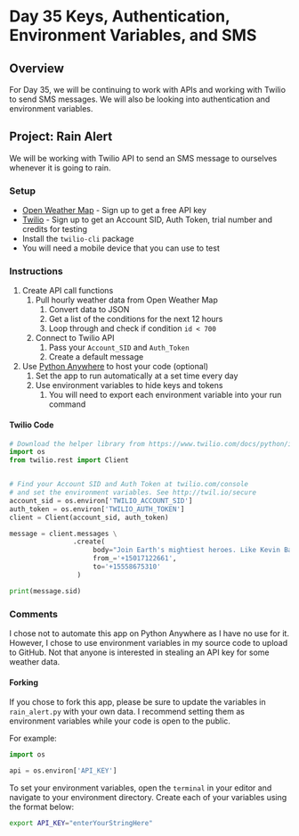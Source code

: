 # Day 35 Keys, Authentication, Environment Variables, and SMS

## Overview

For Day 35, we will be continuing to work with APIs and working with Twilio to send SMS messages. We will also be looking into authentication and environment variables.

## Project: Rain Alert

We will be working with Twilio API to send an SMS message to ourselves whenever it is going to rain.

### Setup

- [Open Weather Map](https://home.openweathermap.org) - Sign up to get a free API key
- [Twilio](https://www.twilio.com) - Sign up to get an Account SID, Auth Token, trial number and credits for testing
- Install the `twilio-cli` package
- You will need a mobile device that you can use to test

### Instructions

1. Create API call functions
   1. Pull hourly weather data from Open Weather Map
      1. Convert data to JSON
      2. Get a list of the conditions for the next 12 hours
      3. Loop through and check if condition `id < 700`
   2. Connect to Twilio API
      1. Pass your `Account_SID` and `Auth_Token`
      2. Create a default message
2. Use [Python Anywhere](https://www.pythonanywhere.com) to host your code (optional)
   1. Set the app to run automatically at a set time every day
   2. Use environment variables to hide keys and tokens
      1. You will need to export each environment variable into your run command

#### Twilio Code

```python
# Download the helper library from https://www.twilio.com/docs/python/install
import os
from twilio.rest import Client


# Find your Account SID and Auth Token at twilio.com/console
# and set the environment variables. See http://twil.io/secure
account_sid = os.environ['TWILIO_ACCOUNT_SID']
auth_token = os.environ['TWILIO_AUTH_TOKEN']
client = Client(account_sid, auth_token)

message = client.messages \
                .create(
                     body="Join Earth's mightiest heroes. Like Kevin Bacon.",
                     from_='+15017122661',
                     to='+15558675310'
                 )

print(message.sid)
```

### Comments

I chose not to automate this app on Python Anywhere as I have no use for it. However, I chose to use environment variables in my source code to upload to GitHub. Not that anyone is interested in stealing an API key for some weather data.

#### Forking

If you chose to fork this app, please be sure to update the variables in `rain_alert.py` with your own data. I recommend setting them as environment variables while your code is open to the public.

For example:

```python
import os

api = os.environ['API_KEY']
```

To set your environment variables, open the `terminal` in your editor and navigate to your environment directory. Create each of your variables using the format below:

```sh
export API_KEY="enterYourStringHere"
```
